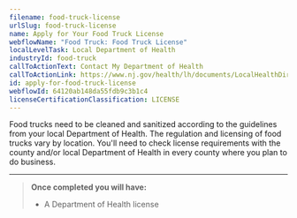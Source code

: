 ```yaml
---
filename: food-truck-license
urlSlug: food-truck-license
name: Apply for Your Food Truck License
webflowName: "Food Truck: Food Truck License"
localLevelTask: Local Department of Health
industryId: food-truck
callToActionText: Contact My Department of Health
callToActionLink: https://www.nj.gov/health/lh/documents/LocalHealthDirectory.pdf
id: apply-for-food-truck-license
webflowId: 64120ab148da55fdb9c3b1c4
licenseCertificationClassification: LICENSE
---
```


Food trucks need to be cleaned and sanitized according to the guidelines from your local Department of Health. The regulation and licensing of food trucks vary by location. You'll need to check license requirements with the county and/or local Department of Health in every county where you plan to do business.

---

> **Once completed you will have:**
>
> - A Department of Health license
